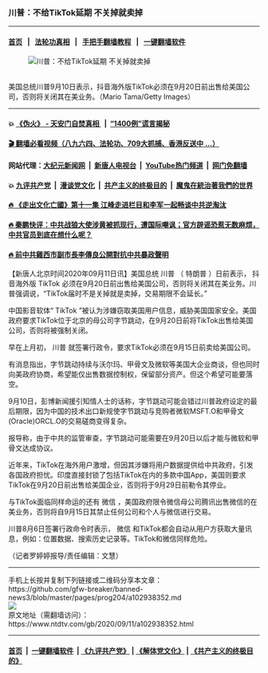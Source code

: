 ### 川普：不给TikTok延期 不关掉就卖掉
------------------------

#### [首页](https://github.com/gfw-breaker/banned-news3/blob/master/README.md) &nbsp;&nbsp;|&nbsp;&nbsp; [法轮功真相](https://github.com/begood0513/basic/blob/master/README.md)  &nbsp;&nbsp;|&nbsp;&nbsp; [手把手翻墙教程](https://github.com/gfw-breaker/guides/wiki)  &nbsp;&nbsp;|&nbsp;&nbsp; [一键翻墙软件](https://github.com/gfw-breaker/nogfw/blob/master/README.md)  



<div><div class="featured_image">
 <figure>
  <img alt="川普：不给TikTok延期 不关掉就卖掉" src="https://i.ntdtv.com/assets/uploads/2020/09/GettyImages-1269163450-800x450.jpg"/>
 </figure><br/>
 <span class="caption">
  美国总统川普9月10日表示，抖音海外版TikTok必须在9月20日前出售给美国公司，否则将关闭其在美业务。（Mario Tama/Getty Images）
 </span>
</div>
</div><hr/>

#### 💥 [《伪火》 - 天安门自焚真相 ](http://141.164.51.119:10000/videos/blog/weihuo.html)&nbsp; |&nbsp; [“1400例”谎言揭秘  ](http://141.164.51.119:10000/videos/blog/jiexi1400.html)

#### [ 🎬  翻墙必看视频（八九六四、法轮功、709大抓捕、香港反送中 ...）](https://github.com/gfw-breaker/links/blob/master/banned.md)

#### 网站代理：[大纪元新闻网](http://167.172.10.89:10080/gb/) &nbsp;|&nbsp; [新唐人电视台](http://167.172.10.89:8808/gb/)  &nbsp;|&nbsp; [YouTube热门频道](http://158.247.203.241/youtube.html) &nbsp;|&nbsp; [网门免翻墙](http://158.247.203.241:11000/show.aspx?name=ogHome)

#### 💥 [九评共产党](http://141.164.51.119:10000/videos/res/jiuping/)&nbsp; |&nbsp; [漫谈党文化](http://141.164.51.119:10000/videos/res/mtdwh/)&nbsp; |&nbsp; [共产主义的终极目的](http://141.164.51.119:10000/videos/res/zjmd/)&nbsp; |&nbsp; [魔鬼在統治著我們的世界](http://141.164.51.119:10000/videos/res/TheSpecter/)  

#### [ 🔥  《走出文化亡國》第十一集 江峰走进栏目和李军一起畅谈中共逆淘汰](http://141.164.51.119:10000/videos/news/../res/zcwhwg/index.html)

#### [ 🔥  秦鹏快评：中共战狼大使涉黄被抓现行，遭国际嘲讽；官方辟谣恐惹无数麻烦，中共官员到底在想什么呢？](http://141.164.51.119:10000/videos/news/qp03.html)

#### [ 🔥  前中共雞西市副市長李傳良公開對抗中共暴政聲明](http://141.164.51.119:10000/videos/news/../tui/index.html)

<div><div class="post_content" itemprop="articleBody">
 <p>
  【新唐人北京时间2020年09月11日讯】美国总统
  <ok href="https://www.ntdtv.com/gb/川普.htm">
   川普
  </ok>
  （
  <ok href="https://www.ntdtv.com/gb/特朗普.htm">
   特朗普
  </ok>
  ）日前表示，
  <ok href="https://www.ntdtv.com/gb/抖音海外版.htm">
   抖音海外版
  </ok>
  <ok href="https://www.ntdtv.com/gb/tiktok.htm">
   TikTok
  </ok>
  必须在9月20日前出售给美国公司，否则将关闭其在美业务。川普强调说，“TikTok届时不是关掉就是卖掉，交易期限不会延长。”
 </p>
 <p>
  中国影音软体“
  <ok href="https://www.ntdtv.com/gb/tiktok.htm">
   TikTok
  </ok>
  ”被认为涉嫌窃取美国用户信息，威胁美国国家安全。美国政府要求TikTok位于北京的母公司字节跳动，在9月20日前将TikTok出售给美国公司，否则将被强制关闭。
 </p>
 <p>
  早在上月初，
  <ok href="https://www.ntdtv.com/gb/川普.htm">
   川普
  </ok>
  就签署行政令，要求TikTok必须在9月15日前卖给美国公司。
 </p>
 <p>
  有消息指出，字节跳动持续与沃尔玛、甲骨文及微软等美国大企业商谈，但也同时向美政府协商，希望能仅出售数据控制权，保留部分资产。但这个希望可能要落空。
 </p>
 <p>
  9月10日，彭博新闻援引知情人士的话称，字节跳动可能会错过川普政府设定的最后期限，因为中国的技术出口新规使字节跳动与竞购者微软MSFT.O和甲骨文(Oracle)ORCL.O的交易磋商变得复杂。
 </p>
 <p>
  报导称，由于中共的监管审查，字节跳动可能需要在9月20日以后才能与微软和甲骨文达成协议。
 </p>
 <p>
  近年来，TikTok在海外用户激增，但因其涉嫌将用户数据提供给中共政府，引发各国政府担忧。印度直接封锁了包括TikTok在内的多款中国App，美国则要求TikTok在9月20日前出售给美国企业，否则将于9月29日前勒令其停业。
 </p>
 <p>
  与TikTok面临同样命运的还有
  <ok href="https://www.ntdtv.com/gb/微信.htm">
   微信
  </ok>
  ，美国政府限令微信母公司腾讯出售微信的在美业务，否则将自9月15日其禁止任何公司和个人与微信进行交易。
 </p>
 <p>
  川普8月6日签署行政命令时表示，
  <ok href="https://www.ntdtv.com/gb/微信.htm">
   微信
  </ok>
  和TikTok都会自动从用户方获取大量讯息，例如：位置数据、搜索历史记录等。TikTok和微信同样危险。
 </p>
 <p>
  （记者罗婷婷报导/责任编辑：文慧）
 </p>
 <div class="single_ad">
 </div>
</div>
</div>
<hr/>
手机上长按并复制下列链接或二维码分享本文章：<br/>
https://github.com/gfw-breaker/banned-news3/blob/master/pages/prog204/a102938352.md <br/>
<a href='https://github.com/gfw-breaker/banned-news3/blob/master/pages/prog204/a102938352.md'><img src='https://github.com/gfw-breaker/banned-news3/blob/master/pages/prog204/a102938352.md.png'/></a> <br/>
原文地址（需翻墙访问）：https://www.ntdtv.com/gb/2020/09/11/a102938352.html


------------------------
#### [首页](https://github.com/gfw-breaker/banned-news3/blob/master/README.md) &nbsp;|&nbsp; [一键翻墙软件](https://github.com/gfw-breaker/nogfw/blob/master/README.md) &nbsp;| [《九评共产党》](https://github.com/gfw-breaker/9ping.md/blob/master/README.md#九评之一评共产党是什么) | [《解体党文化》](https://github.com/gfw-breaker/jtdwh.md/blob/master/README.md) | [《共产主义的终极目的》](https://github.com/gfw-breaker/gczydzjmd.md/blob/master/README.md)


<img src='http://gfw-breaker.win/banned-news3/pages/prog204/a102938352.md' width='0px' height='0px'/>